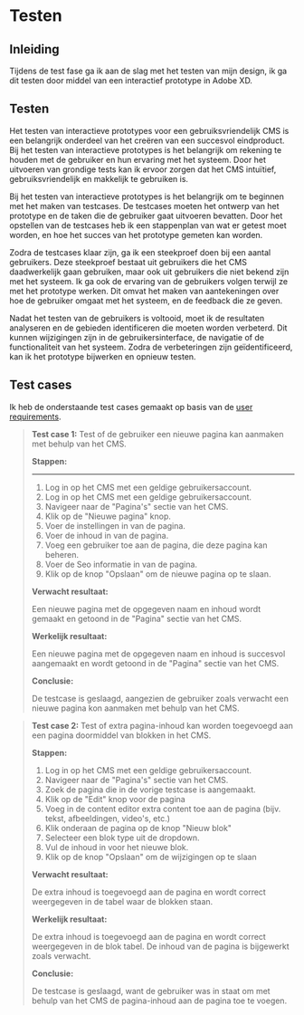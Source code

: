 # Testen

## Inleiding

Tijdens de test fase ga ik aan de slag met het testen van mijn design, ik ga dit testen door middel van een interactief prototype in Adobe XD.

## Testen

Het testen van interactieve prototypes voor een gebruiksvriendelijk CMS is een belangrijk onderdeel van het creëren van een succesvol eindproduct. Bij het testen van interactieve prototypes is het belangrijk om rekening te houden met de gebruiker en hun ervaring met het systeem. Door het uitvoeren van grondige tests kan ik ervoor zorgen dat het CMS intuïtief, gebruiksvriendelijk en makkelijk te gebruiken is.

Bij het testen van interactieve prototypes is het belangrijk om te beginnen met het maken van testcases. De testcases moeten het ontwerp van het prototype en de taken die de gebruiker gaat uitvoeren bevatten. Door het opstellen van de testcases heb ik een stappenplan van wat er getest moet worden, en hoe het succes van het prototype gemeten kan worden.

Zodra de testcases klaar zijn, ga ik een steekproef doen bij een aantal gebruikers. Deze steekproef bestaat uit gebruikers die het CMS daadwerkelijk gaan gebruiken, maar ook uit gebruikers die niet bekend zijn met het systeem. Ik ga ook de ervaring van de gebruikers volgen terwijl ze met het prototype werken. Dit omvat het maken van aantekeningen over hoe de gebruiker omgaat met het systeem, en de feedback die ze geven.

Nadat het testen van de gebruikers is voltooid, moet ik de resultaten analyseren en de gebieden identificeren die moeten worden verbeterd. Dit kunnen wijzigingen zijn in de gebruikersinterface, de navigatie of de functionaliteit van het systeem. Zodra de verbeteringen zijn geïdentificeerd, kan ik het prototype bijwerken en opnieuw testen.

## Test cases

Ik heb de onderstaande test cases gemaakt op basis van de [user requirements](concept.md#user-requirements).

> **Test case 1:** Test of de gebruiker een nieuwe pagina kan aanmaken met behulp van het CMS.
>
> **Stappen:**
>
> ****
>
> 1. Log in op het CMS met een geldige gebruikersaccount.
> 2. Log in op het CMS met een geldige gebruikersaccount.
> 3. Navigeer naar de "Pagina's" sectie van het CMS.
> 4. Klik op de "Nieuwe pagina" knop.
> 5. Voer de instellingen in van de pagina.
> 6. Voer de inhoud in van de pagina.
> 7. Voeg een gebruiker toe aan de pagina, die deze pagina kan beheren.
> 8. Voer de Seo informatie in van de pagina.
> 9. Klik op de knop "Opslaan" om de nieuwe pagina op te slaan.
>
>
>
> **Verwacht resultaat:**
>
> Een nieuwe pagina met de opgegeven naam en inhoud wordt gemaakt en getoond in de "Pagina" sectie van het CMS.
>
>
>
> **Werkelijk resultaat:**
>
> Een nieuwe pagina met de opgegeven naam en inhoud is succesvol aangemaakt en wordt getoond in de "Pagina" sectie van het CMS.
>
>
>
> **Conclusie:**
>
> De testcase is geslaagd, aangezien de gebruiker zoals verwacht een nieuwe pagina kon aanmaken met behulp van het CMS.



> **Test case 2:** Test of extra pagina-inhoud kan worden toegevoegd aan een pagina doormiddel van blokken in het CMS.
>
> &#x20;
>
> **Stappen:**
>
> &#x20;
>
> 1. Log in op het CMS met een geldige gebruikersaccount.
> 2. Navigeer naar de "Pagina's" sectie van het CMS.
> 3. Zoek de pagina die in de vorige testcase is aangemaakt.
> 4. Klik op de "Edit" knop voor de pagina
> 5. Voeg in de content editor extra content toe aan de pagina (bijv. tekst, afbeeldingen, video's, etc.)
> 6. Klik onderaan de pagina op de knop "Nieuw blok"
> 7. Selecteer een blok type uit de dropdown.
> 8. Vul de inhoud in voor het nieuwe blok.
> 9. Klik op de knop "Opslaan" om de wijzigingen op te slaan
>
> &#x20;
>
> **Verwacht resultaat:**
>
> De extra inhoud is toegevoegd aan de pagina en wordt correct weergegeven in de tabel waar de blokken staan.
>
> &#x20;
>
> **Werkelijk resultaat:**
>
> De extra inhoud is toegevoegd aan de pagina en wordt correct weergegeven in de blok tabel. De inhoud van de pagina is bijgewerkt zoals verwacht.
>
> &#x20;
>
> **Conclusie:**
>
> De testcase is geslaagd, want de gebruiker was in staat om met behulp van het CMS de pagina-inhoud aan de pagina toe te voegen.



